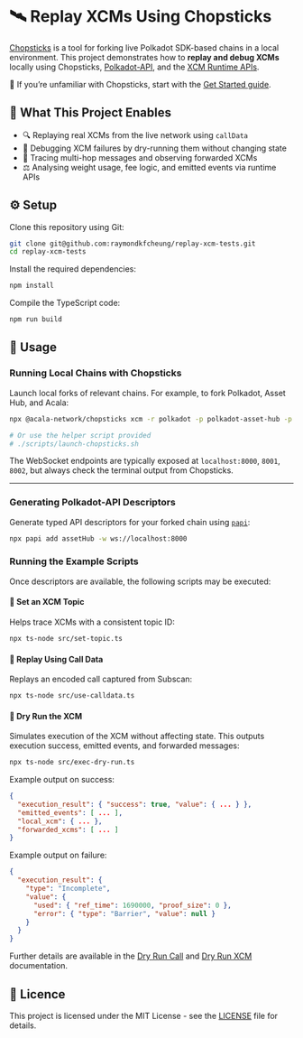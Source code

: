 # 🛰️ Replay XCMs Using Chopsticks

[Chopsticks](https://github.com/AcalaNetwork/chopsticks) is a tool for forking live Polkadot SDK-based chains in a local environment. This project demonstrates how to **replay and debug XCMs** locally using Chopsticks, [Polkadot-API](https://docs.polkadot.com/develop/toolkit/api-libraries/papi/), and the [XCM Runtime APIs](https://docs.polkadot.com/develop/interoperability/xcm-runtime-apis/).

📘 If you’re unfamiliar with Chopsticks, start with the [Get Started guide](https://docs.polkadot.com/develop/toolkit/parachains/fork-chains/chopsticks/get-started/).

## 🧭 What This Project Enables

* 🔍 Replaying real XCMs from the live network using `callData`
* 🐞 Debugging XCM failures by dry-running them without changing state
* 🔁 Tracing multi-hop messages and observing forwarded XCMs
* ⚖️ Analysing weight usage, fee logic, and emitted events via runtime APIs

## ⚙️ Setup

Clone this repository using Git:

```bash
git clone git@github.com:raymondkfcheung/replay-xcm-tests.git
cd replay-xcm-tests
```

Install the required dependencies:

```bash
npm install
```

Compile the TypeScript code:

```bash
npm run build
```

## 🚀 Usage

### Running Local Chains with Chopsticks

Launch local forks of relevant chains. For example, to fork Polkadot, Asset Hub, and Acala:

```bash
npx @acala-network/chopsticks xcm -r polkadot -p polkadot-asset-hub -p acala

# Or use the helper script provided
# ./scripts/launch-chopsticks.sh
```

The WebSocket endpoints are typically exposed at `localhost:8000`, `8001`, `8002`, but always check the terminal output from Chopsticks.

---

### Generating Polkadot-API Descriptors

Generate typed API descriptors for your forked chain using [`papi`](https://docs.polkadot.com/develop/toolkit/api-libraries/papi/):

```bash
npx papi add assetHub -w ws://localhost:8000
```

### Running the Example Scripts

Once descriptors are available, the following scripts may be executed:

#### 🔖 Set an XCM Topic

Helps trace XCMs with a consistent topic ID:

```bash
npx ts-node src/set-topic.ts
```

#### 🧬 Replay Using Call Data

Replays an encoded call captured from Subscan:

```bash
npx ts-node src/use-calldata.ts
```

#### 🧪 Dry Run the XCM

Simulates execution of the XCM without affecting state. This outputs execution success, emitted events, and forwarded messages:

```bash
npx ts-node src/exec-dry-run.ts
```

Example output on success:

```json
{
  "execution_result": { "success": true, "value": { ... } },
  "emitted_events": [ ... ],
  "local_xcm": { ... },
  "forwarded_xcms": [ ... ]
}
```

Example output on failure:

```json
{
  "execution_result": {
    "type": "Incomplete",
    "value": {
      "used": { "ref_time": 1690000, "proof_size": 0 },
      "error": { "type": "Barrier", "value": null }
    }
  }
}
```

Further details are available in the [Dry Run Call](https://docs.polkadot.com/develop/interoperability/xcm-runtime-apis/#dry-run-call) and [Dry Run XCM](https://docs.polkadot.com/develop/interoperability/xcm-runtime-apis/#dry-run-xcm) documentation.

## 🪪 Licence

This project is licensed under the MIT License - see the [LICENSE](LICENSE) file for details.
